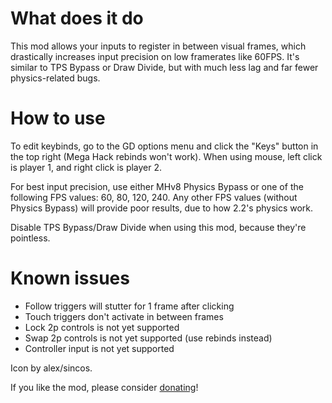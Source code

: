 # What does it do

This mod allows your inputs to register in between visual frames, which drastically increases input precision on low framerates like 60FPS.
It's similar to TPS Bypass or Draw Divide, but with much less lag and far fewer physics-related bugs.

# How to use

To edit keybinds, go to the GD options menu and click the "Keys" button in the top right (Mega Hack rebinds won't work).
When using mouse, left click is player 1, and right click is player 2.

For best input precision, use either MHv8 Physics Bypass or one of the following FPS values: 60, 80, 120, 240.
Any other FPS values (without Physics Bypass) will provide poor results, due to how 2.2's physics work.

Disable TPS Bypass/Draw Divide when using this mod, because they're pointless.

# Known issues

- Follow triggers will stutter for 1 frame after clicking
- Touch triggers don't activate in between frames
- Lock 2p controls is not yet supported
- Swap 2p controls is not yet supported (use rebinds instead)
- Controller input is not yet supported

Icon by alex/sincos.

If you like the mod, please consider [donating](https://donate.stripe.com/aEU14Eaw9cgiam4288)!